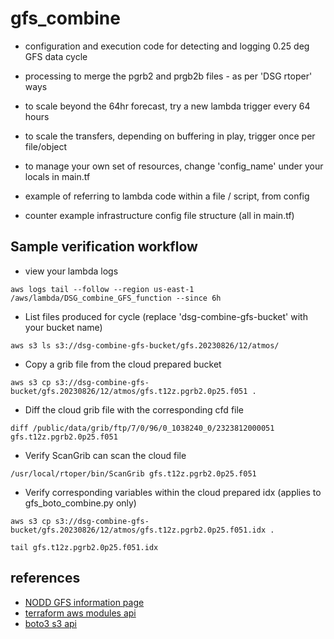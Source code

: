 # gfs_combine

- configuration and execution code for detecting and logging 0.25 deg GFS data cycle
- processing to merge the pgrb2 and prgb2b files - as per 'DSG rtoper' ways
- to scale beyond the 64hr forecast, try a new lambda trigger every 64 hours
- to scale the transfers, depending on buffering in play, trigger once per file/object
- to manage your own set of resources, change 'config_name' under your locals in main.tf


- example of referring to lambda code within a file / script, from config
- counter example infrastructure config file structure (all in main.tf)

## Sample verification workflow
- view your lambda logs

```aws logs tail --follow --region us-east-1 /aws/lambda/DSG_combine_GFS_function --since 6h```

- List files produced for cycle (replace 'dsg-combine-gfs-bucket' with your bucket name)

```aws s3 ls s3://dsg-combine-gfs-bucket/gfs.20230826/12/atmos/``` 

- Copy a grib file from the cloud prepared bucket

```aws s3 cp s3://dsg-combine-gfs-bucket/gfs.20230826/12/atmos/gfs.t12z.pgrb2.0p25.f051 .``` 
- Diff the cloud grib file with the corresponding cfd file

```diff /public/data/grib/ftp/7/0/96/0_1038240_0/2323812000051 gfs.t12z.pgrb2.0p25.f051```
- Verify ScanGrib can scan the cloud file

```/usr/local/rtoper/bin/ScanGrib gfs.t12z.pgrb2.0p25.f051```
- Verify corresponding variables within the cloud prepared idx (applies to gfs_boto_combine.py only)

```aws s3 cp s3://dsg-combine-gfs-bucket/gfs.20230826/12/atmos/gfs.t12z.pgrb2.0p25.f051.idx .``` 

```tail gfs.t12z.pgrb2.0p25.f051.idx```

## references
- [NODD GFS information page](https://registry.opendata.aws/noaa-gfs-bdp-pds/)
- [terraform aws modules api](https://registry.terraform.io/search/modules?namespace=terraform-aws-modules)
- [boto3 s3 api](https://boto3.amazonaws.com/v1/documentation/api/latest/reference/services/s3.html)

